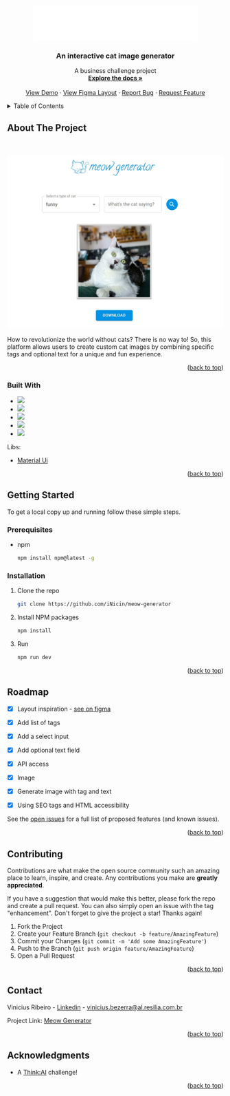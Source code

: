<a name="readme-top"></a>







<br />
<div align="center">
  <a href="https://github.com/iNicin/meow-generator">
    <img src="src/assets/logo.svg" alt="Logo" height="80">
  </a>

  <h3 align="center">An interactive cat image generator</h3>

  <p align="center">
    A business challenge project
    <br />
    <a href="https://github.com/iNicin/meow-generator"><strong>Explore the docs »</strong></a>
    <br />
    <br />
    <a href="https://meow-generator.vercel.app">View Demo</a>
    ·
    <a href="https://www.figma.com/file/29YAsvexa7eIptcuFZS25U/Cat-Generator?type=design&node-id=0%3A1&mode=design&t=MahcmMoelgfSN8sk-1">View Figma Layout</a>
    ·
    <a href="https://github.com/iNicin/meow-generator/issues">Report Bug</a>
    ·
    <a href="https://github.com/iNicin/meow-generator/issues">Request Feature</a>
  </p>
</div>



<details>
  <summary>Table of Contents</summary>
  <ol>
    <li>
      <a href="#about-the-project">About The Project</a>
      <ul>
        <li><a href="#built-with">Built With</a></li>
      </ul>
    </li>
    <li>
      <a href="#getting-started">Getting Started</a>
      <ul>
        <li><a href="#prerequisites">Prerequisites</a></li>
        <li><a href="#installation">Installation</a></li>
      </ul>
    </li>
    <li><a href="#roadmap">Roadmap</a></li>
    <li><a href="#contributing">Contributing</a></li>
    <li><a href="#contact">Contact</a></li>
    <li><a href="#acknowledgments">Acknowledgments</a></li>
  </ol>
</details>



## About The Project

<br />
<br />
<a href="https://meow-generator.vercel.app">
    <img src="src/assets/demo.jpeg" alt="Demo app">
</a>
<br />
<br />
How to revolutionize the world without cats? There is no way to! So, this platform allows users to create custom cat images by combining specific tags and optional text for a unique and fun experience.

<p align="right">(<a href="#readme-top">back to top</a>)</p>



### Built With

* <img src="https://img.shields.io/badge/react-%2320232a.svg?style=for-the-badge&logo=react&logoColor=%2361DAFB"/>
* <img src="https://img.shields.io/badge/html5-%23E34F26.svg?style=for-the-badge&logo=html5&logoColor=white"/>
* <img src="https://img.shields.io/badge/css3-%231572B6.svg?style=for-the-badge&logo=css3&logoColor=white"/>
* <img src="https://img.shields.io/badge/typescript-%23007ACC.svg?style=for-the-badge&logo=typescript&logoColor=white"/>
* <img src="https://img.shields.io/badge/vite-%23646CFF.svg?style=for-the-badge&logo=vite&logoColor=white"/>

Libs:
* <a href="https://mui.com/material-ui/">Material Ui<a>

<p align="right">(<a href="#readme-top">back to top</a>)</p>



<!-- GETTING STARTED -->
## Getting Started

To get a local copy up and running follow these simple steps.

### Prerequisites

* npm
  ```sh
  npm install npm@latest -g
  ```

### Installation

1. Clone the repo
   ```sh
   git clone https://github.com/iNicin/meow-generator
   ```
2. Install NPM packages
   ```sh
   npm install
   ```
3. Run
   ```sh
   npm run dev
   ```

<p align="right">(<a href="#readme-top">back to top</a>)</p>



## Roadmap

- [x] Layout inspiration - <a href="https://www.figma.com/file/29YAsvexa7eIptcuFZS25U/Cat-Generator?type=design&node-id=1%3A2&mode=design&t=MahcmMoelgfSN8sk-1">see on figma</a>
- [x] Add list of tags
- [x] Add a select input
- [x] Add optional text field
- [x] API access
- [x] Image
- [x] Generate image with tag and text
- [x] Using SEO tags and HTML accessibility
     


See the [open issues](https://github.com/iNicin/meow-generator/issues) for a full list of proposed features (and known issues).

<p align="right">(<a href="#readme-top">back to top</a>)</p>



<!-- CONTRIBUTING -->
## Contributing

Contributions are what make the open source community such an amazing place to learn, inspire, and create. Any contributions you make are **greatly appreciated**.

If you have a suggestion that would make this better, please fork the repo and create a pull request. You can also simply open an issue with the tag "enhancement".
Don't forget to give the project a star! Thanks again!

1. Fork the Project
2. Create your Feature Branch (`git checkout -b feature/AmazingFeature`)
3. Commit your Changes (`git commit -m 'Add some AmazingFeature'`)
4. Push to the Branch (`git push origin feature/AmazingFeature`)
5. Open a Pull Request

<p align="right">(<a href="#readme-top">back to top</a>)</p>



## Contact

Vinicius Ribeiro - [Linkedin](https://www.linkedin.com/in/nicin/) - vinicius.bezerra@al.resilia.com.br

Project Link: [Meow Generator](https://github.com/iNicin/meow-generator)

<p align="right">(<a href="#readme-top">back to top</a>)</p>



<!-- ACKNOWLEDGMENTS -->
## Acknowledgments

* A <a href="https://www.linkedin.com/company/thinkaigroup/">Think:AI</a> challenge!

<p align="right">(<a href="#readme-top">back to top</a>)</p>


